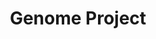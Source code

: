 ---
schema: default
title: Genome Project
organization: Northwestern University Department of Preventive Medicine
notes: 'Categorize genomes and other stuff '
resources:
  - name: ClinVar
    url: 'http://nucats.nu.edu/clinvar.json'
    format: json
license: 'http://www.opendefinition.org/licenses/odc-by'
category:
  - Genetic testing/counseling
maintainer: Luke Rasmussen
maintainer_email: luke@nu.edu
---